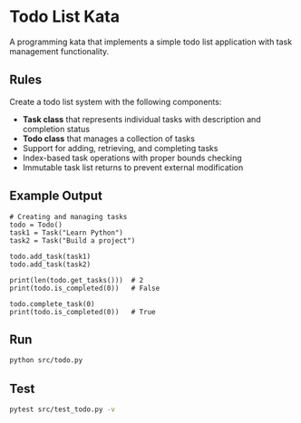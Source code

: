# Todo List Kata

A programming kata that implements a simple todo list application with task management functionality.

## Rules

Create a todo list system with the following components:

- **Task class** that represents individual tasks with description and completion status
- **Todo class** that manages a collection of tasks
- Support for adding, retrieving, and completing tasks
- Index-based task operations with proper bounds checking
- Immutable task list returns to prevent external modification

## Example Output

```
# Creating and managing tasks
todo = Todo()
task1 = Task("Learn Python")
task2 = Task("Build a project")

todo.add_task(task1)
todo.add_task(task2)

print(len(todo.get_tasks()))  # 2
print(todo.is_completed(0))   # False

todo.complete_task(0)
print(todo.is_completed(0))   # True
```

## Run

```bash
python src/todo.py
```

## Test

```bash
pytest src/test_todo.py -v
```